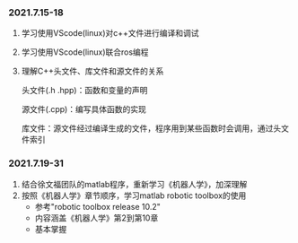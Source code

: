 ### 2021.7.15-18

1. 学习使用VScode(linux)对c++文件进行编译和调试

2. 学习使用VScode(linux)联合ros编程

3. 理解C++头文件、库文件和源文件的关系

   头文件(.h .hpp)：函数和变量的声明

   源文件(.cpp)：编写具体函数的实现

   库文件：源文件经过编译生成的文件，程序用到某些函数时会调用，通过头文件索引



### 2021.7.19-31

1. 结合徐文福团队的matlab程序，重新学习《机器人学》，加深理解
2. 按照《机器人学》章节顺序，学习matlab robotic toolbox的使用
   * 参考"robotic toolbox release 10.2"
   * 内容涵盖《机器人学》第2到第10章
   * 基本掌握

























